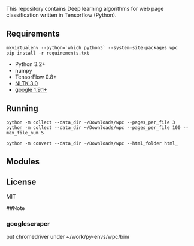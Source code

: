 This repository contains Deep learning algorithms for web page classification written in Tensorflow (Python).

## Requirements
```
mkvirtualenv --python=`which python3` --system-site-packages wpc
pip install -r requirements.txt
```
- Python 3.2+
- numpy
- TensorFlow 0.8+
- [NLTK 3.0](http://www.nltk.org/install.html)
- [google 1.9.1+](https://pypi.python.org/pypi/google)

## Running
```
python -m collect --data_dir ~/Downloads/wpc --pages_per_file 3
python -m collect --data_dir ~/Downloads/wpc --pages_per_file 100 --max_file_num 5

python -m convert --data_dir ~/Downloads/wpc --html_folder html_
```


## Modules

## License
MIT

##Note
### googlescraper
put chromedriver under ~/work/py-envs/wpc/bin/
